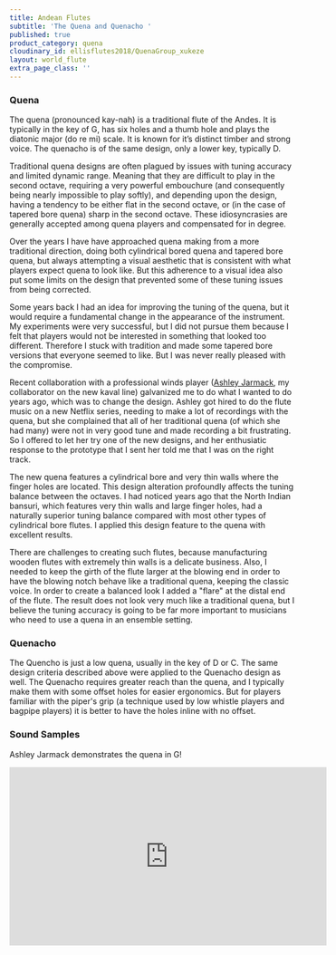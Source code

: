 ```yaml
---
title: Andean Flutes
subtitle: 'The Quena and Quenacho '
published: true
product_category: quena
cloudinary_id: ellisflutes2018/QuenaGroup_xukeze
layout: world_flute
extra_page_class: ''
---
```


### Quena 

The quena (pronounced kay-nah) is a traditional flute of the Andes.  It is typically in the key of G, has six holes and a thumb hole and plays the diatonic major (do re mi) scale.  It is known for it’s distinct timber and strong voice.  The quenacho is of the same design, only a lower key, typically D.

Traditional quena designs are often plagued by issues with tuning accuracy and limited dynamic range.  Meaning that they are difficult to play in the second octave, requiring a very powerful embouchure (and consequently being nearly impossible to play softly), and depending upon the design, having a tendency to be either flat in the second octave, or (in the case of tapered bore quena) sharp in the second octave.  These idiosyncrasies are generally accepted among quena players and compensated for in degree.  

Over the years I have have approached quena making from a more traditional direction, doing both cylindrical bored quena and tapered bore quena, but always attempting a visual aesthetic that is consistent with what players expect quena to look like.  But this adherence to a visual idea also put some limits on the design that prevented some of these tuning issues from being corrected.

Some years back I had an idea for improving the tuning of the quena, but it would require a fundamental change in the appearance of the instrument.  My experiments were very successful, but I did not pursue them because I felt that players would not be interested in something that looked too different.  Therefore I stuck with tradition and made some tapered bore versions that everyone seemed to like.  But I was never really pleased with the compromise.

Recent collaboration with a professional winds player ([Ashley Jarmack](https://www.ashleyjarmack.com), my collaborator on the new kaval line) galvanized me to do what I wanted to do years ago, which was to change the design.  Ashley got hired to do the flute music on a new Netflix series, needing to make a lot of recordings with the quena, but she complained that all of her traditional quena (of which she had many) were not in very good tune and made recording a bit frustrating.  So I offered to let her try one of the new designs, and her enthusiatic response to the prototype that I sent her told me that I was on the right track.

The new quena features a cylindrical bore and very thin walls where the finger holes are located.  This design alteration profoundly affects the tuning balance between the octaves.  I had noticed years ago that the North Indian bansuri, which features very thin walls and large finger holes, had a naturally superior tuning balance compared with most other types of cylindrical bore flutes.  I applied this design feature to the quena with excellent results.

There are challenges to creating such flutes, because manufacturing wooden flutes with extremely thin walls is a delicate business.  Also, I needed to keep the girth of the flute larger at the blowing end in order to have the blowing notch behave like a traditional quena, keeping the classic voice.  In order to create a balanced look I added a "flare" at the distal end of the flute.  The result does not look very much like a traditional quena, but I believe the tuning accuracy is going to be far more important to musicians who need to use a quena in an ensemble setting.


### Quenacho 

The Quencho is just a low quena, usually in the key of D or C.  The same design criteria described above were applied to the Quenacho design as well.  The Quenacho requires greater reach than the quena, and I typically make them with some offset holes for easier ergonomics.  But for players familiar with the piper's grip (a technique used by low whistle players and bagpipe players) it is better to have the holes inline with no offset.



### Sound Samples

Ashley Jarmack demonstrates the quena in G!

<iframe width="560" height="315" src="https://www.youtube.com/embed/o4mcMUva8os" title="YouTube video player" frameborder="0" allow="accelerometer; autoplay; clipboard-write; encrypted-media; gyroscope; picture-in-picture" allowfullscreen></iframe>

